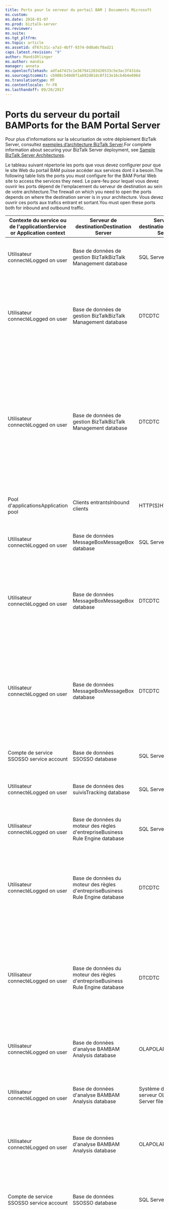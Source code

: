 ```yaml
---
title: Ports pour le serveur du portail BAM | Documents Microsoft
ms.custom: 
ms.date: 2016-01-07
ms.prod: biztalk-server
ms.reviewer: 
ms.suite: 
ms.tgt_pltfrm: 
ms.topic: article
ms.assetid: df67c31c-a7a3-4bff-9374-0d8a0cf0ad21
caps.latest.revision: "9"
author: MandiOhlinger
ms.author: mandia
manager: anneta
ms.openlocfilehash: adfa47415c1e367941203d20533c5e3ac3f431da
ms.sourcegitcommit: cb908c540d8f1a692d01dc8f313e16cb4b4e696d
ms.translationtype: MT
ms.contentlocale: fr-FR
ms.lasthandoff: 09/20/2017
---
```

# <a name="ports-for-the-bam-portal-server"></a><span data-ttu-id="f660c-102">Ports du serveur du portail BAM</span><span class="sxs-lookup"><span data-stu-id="f660c-102">Ports for the BAM Portal Server</span></span>
<span data-ttu-id="f660c-103">Pour plus d’informations sur la sécurisation de votre déploiement BizTalk Server, consultez [exemples d’architecture BizTalk Server](../core/sample-biztalk-server-architectures.md).</span><span class="sxs-lookup"><span data-stu-id="f660c-103">For complete information about securing your BizTalk Server deployment, see [Sample BizTalk Server Architectures](../core/sample-biztalk-server-architectures.md).</span></span>  
  
 <span data-ttu-id="f660c-104">Le tableau suivant répertorie les ports que vous devez configurer pour que le site Web du portail BAM puisse accéder aux services dont il a besoin.</span><span class="sxs-lookup"><span data-stu-id="f660c-104">The following table lists the ports you must configure for the BAM Portal Web site to access the services they need.</span></span> <span data-ttu-id="f660c-105">Le pare-feu pour lequel vous devez ouvrir les ports dépend de l'emplacement du serveur de destination au sein de votre architecture.</span><span class="sxs-lookup"><span data-stu-id="f660c-105">The firewall on which you need to open the ports depends on where the destination server is in your architecture.</span></span> <span data-ttu-id="f660c-106">Vous devez ouvrir ces ports aux trafics entrant et sortant.</span><span class="sxs-lookup"><span data-stu-id="f660c-106">You must open these ports both for inbound and outbound traffic.</span></span>  
  
|<span data-ttu-id="f660c-107">Contexte du service ou de l'application</span><span class="sxs-lookup"><span data-stu-id="f660c-107">Service or Application context</span></span>|<span data-ttu-id="f660c-108">Serveur de destination</span><span class="sxs-lookup"><span data-stu-id="f660c-108">Destination Server</span></span>|<span data-ttu-id="f660c-109">Service de destination</span><span class="sxs-lookup"><span data-stu-id="f660c-109">Destination Service</span></span>|<span data-ttu-id="f660c-110">Port</span><span class="sxs-lookup"><span data-stu-id="f660c-110">Port</span></span>|<span data-ttu-id="f660c-111">Protocole</span><span class="sxs-lookup"><span data-stu-id="f660c-111">Protocol</span></span>|<span data-ttu-id="f660c-112">Reason</span><span class="sxs-lookup"><span data-stu-id="f660c-112">Reason</span></span>|  
|------------------------------------|------------------------|-------------------------|----------|--------------|------------|  
|<span data-ttu-id="f660c-113">Utilisateur connecté</span><span class="sxs-lookup"><span data-stu-id="f660c-113">Logged on user</span></span>|<span data-ttu-id="f660c-114">Base de données de gestion BizTalk</span><span class="sxs-lookup"><span data-stu-id="f660c-114">BizTalk Management database</span></span>|<span data-ttu-id="f660c-115">SQL Server</span><span class="sxs-lookup"><span data-stu-id="f660c-115">SQL Server</span></span>|<span data-ttu-id="f660c-116">1433</span><span class="sxs-lookup"><span data-stu-id="f660c-116">1433</span></span>|<span data-ttu-id="f660c-117">TCP</span><span class="sxs-lookup"><span data-stu-id="f660c-117">TCP</span></span>|<span data-ttu-id="f660c-118">Création et configuration de la base de données</span><span class="sxs-lookup"><span data-stu-id="f660c-118">To create and configure the database</span></span>|  
|<span data-ttu-id="f660c-119">Utilisateur connecté</span><span class="sxs-lookup"><span data-stu-id="f660c-119">Logged on user</span></span>|<span data-ttu-id="f660c-120">Base de données de gestion BizTalk</span><span class="sxs-lookup"><span data-stu-id="f660c-120">BizTalk Management database</span></span>|<span data-ttu-id="f660c-121">DTC</span><span class="sxs-lookup"><span data-stu-id="f660c-121">DTC</span></span>|<span data-ttu-id="f660c-122">135</span><span class="sxs-lookup"><span data-stu-id="f660c-122">135</span></span>|<span data-ttu-id="f660c-123">TCP</span><span class="sxs-lookup"><span data-stu-id="f660c-123">TCP</span></span>|<span data-ttu-id="f660c-124">Connexion traitée à SQL Server à des fins de création, de configuration et de mise à jour de la base de données</span><span class="sxs-lookup"><span data-stu-id="f660c-124">Transacted connection to SQL Server for creating, configure, and update the database</span></span>|  
|<span data-ttu-id="f660c-125">Utilisateur connecté</span><span class="sxs-lookup"><span data-stu-id="f660c-125">Logged on user</span></span>|<span data-ttu-id="f660c-126">Base de données de gestion BizTalk</span><span class="sxs-lookup"><span data-stu-id="f660c-126">BizTalk Management database</span></span>|<span data-ttu-id="f660c-127">DTC</span><span class="sxs-lookup"><span data-stu-id="f660c-127">DTC</span></span>|<span data-ttu-id="f660c-128">50000-50200</span><span class="sxs-lookup"><span data-stu-id="f660c-128">50000-50200</span></span>|<span data-ttu-id="f660c-129">TCP</span><span class="sxs-lookup"><span data-stu-id="f660c-129">TCP</span></span>|<span data-ttu-id="f660c-130">Ports RPC secondaires pour créer et de se connecter à cette base de données **Remarque :** vous devrez peut-être ouvrir davantage de ports RPC secondaires en fonction de la charge du serveur.</span><span class="sxs-lookup"><span data-stu-id="f660c-130">Secondary RPC ports to create and connect to this database **Note:**  You may need to open more secondary RPC ports depending on your server load.</span></span>|  
|<span data-ttu-id="f660c-131">Pool d'applications</span><span class="sxs-lookup"><span data-stu-id="f660c-131">Application pool</span></span>|<span data-ttu-id="f660c-132">Clients entrants</span><span class="sxs-lookup"><span data-stu-id="f660c-132">Inbound clients</span></span>|<span data-ttu-id="f660c-133">HTTP(S)</span><span class="sxs-lookup"><span data-stu-id="f660c-133">HTTP(S)</span></span>|<span data-ttu-id="f660c-134">80 ou 443</span><span class="sxs-lookup"><span data-stu-id="f660c-134">80 or 443</span></span>|<span data-ttu-id="f660c-135">TCP</span><span class="sxs-lookup"><span data-stu-id="f660c-135">TCP</span></span>|<span data-ttu-id="f660c-136">Pour le trafic entrant du site Web</span><span class="sxs-lookup"><span data-stu-id="f660c-136">For inbound traffic for the Web Site</span></span>|  
|<span data-ttu-id="f660c-137">Utilisateur connecté</span><span class="sxs-lookup"><span data-stu-id="f660c-137">Logged on user</span></span>|<span data-ttu-id="f660c-138">Base de données MessageBox</span><span class="sxs-lookup"><span data-stu-id="f660c-138">MessageBox database</span></span>|<span data-ttu-id="f660c-139">SQL Server</span><span class="sxs-lookup"><span data-stu-id="f660c-139">SQL server</span></span>|<span data-ttu-id="f660c-140">1433</span><span class="sxs-lookup"><span data-stu-id="f660c-140">1433</span></span>|<span data-ttu-id="f660c-141">TCP</span><span class="sxs-lookup"><span data-stu-id="f660c-141">TCP</span></span>|<span data-ttu-id="f660c-142">Création et configuration de la base de données</span><span class="sxs-lookup"><span data-stu-id="f660c-142">To create and configure the database</span></span>|  
|<span data-ttu-id="f660c-143">Utilisateur connecté</span><span class="sxs-lookup"><span data-stu-id="f660c-143">Logged on user</span></span>|<span data-ttu-id="f660c-144">Base de données MessageBox</span><span class="sxs-lookup"><span data-stu-id="f660c-144">MessageBox database</span></span>|<span data-ttu-id="f660c-145">DTC</span><span class="sxs-lookup"><span data-stu-id="f660c-145">DTC</span></span>|<span data-ttu-id="f660c-146">135</span><span class="sxs-lookup"><span data-stu-id="f660c-146">135</span></span>|<span data-ttu-id="f660c-147">TCP</span><span class="sxs-lookup"><span data-stu-id="f660c-147">TCP</span></span>|<span data-ttu-id="f660c-148">Connexion traitée à SQL Server à des fins de création, de configuration et de mise à jour de la base de données</span><span class="sxs-lookup"><span data-stu-id="f660c-148">Transacted connection to SQL Server for creating, configure, and update the database</span></span>|  
|<span data-ttu-id="f660c-149">Utilisateur connecté</span><span class="sxs-lookup"><span data-stu-id="f660c-149">Logged on user</span></span>|<span data-ttu-id="f660c-150">Base de données MessageBox</span><span class="sxs-lookup"><span data-stu-id="f660c-150">MessageBox database</span></span>|<span data-ttu-id="f660c-151">DTC</span><span class="sxs-lookup"><span data-stu-id="f660c-151">DTC</span></span>|<span data-ttu-id="f660c-152">50000-50200</span><span class="sxs-lookup"><span data-stu-id="f660c-152">50000-50200</span></span>|<span data-ttu-id="f660c-153">TCP</span><span class="sxs-lookup"><span data-stu-id="f660c-153">TCP</span></span>|<span data-ttu-id="f660c-154">Ports RPC secondaires **Remarque :** vous devrez peut-être ouvrir davantage de ports RPC secondaires en fonction de la charge du serveur.</span><span class="sxs-lookup"><span data-stu-id="f660c-154">Secondary RPC ports **Note:**  You may need to open more secondary RPC ports depending on your server load.</span></span>|  
|<span data-ttu-id="f660c-155">Compte de service SSO</span><span class="sxs-lookup"><span data-stu-id="f660c-155">SSO service account</span></span>|<span data-ttu-id="f660c-156">Base de données SSO</span><span class="sxs-lookup"><span data-stu-id="f660c-156">SSO database</span></span>|<span data-ttu-id="f660c-157">SQL Server</span><span class="sxs-lookup"><span data-stu-id="f660c-157">SQL server</span></span>|<span data-ttu-id="f660c-158">1433</span><span class="sxs-lookup"><span data-stu-id="f660c-158">1433</span></span>|<span data-ttu-id="f660c-159">TCP</span><span class="sxs-lookup"><span data-stu-id="f660c-159">TCP</span></span>|<span data-ttu-id="f660c-160">Connexion à la base de données SSO</span><span class="sxs-lookup"><span data-stu-id="f660c-160">To connect to SSO database</span></span>|  
|<span data-ttu-id="f660c-161">Utilisateur connecté</span><span class="sxs-lookup"><span data-stu-id="f660c-161">Logged on user</span></span>|<span data-ttu-id="f660c-162">Base de données des suivis</span><span class="sxs-lookup"><span data-stu-id="f660c-162">Tracking database</span></span>|<span data-ttu-id="f660c-163">SQL Server</span><span class="sxs-lookup"><span data-stu-id="f660c-163">SQL Server</span></span>|<span data-ttu-id="f660c-164">1433</span><span class="sxs-lookup"><span data-stu-id="f660c-164">1433</span></span>|<span data-ttu-id="f660c-165">TCP</span><span class="sxs-lookup"><span data-stu-id="f660c-165">TCP</span></span>|<span data-ttu-id="f660c-166">Création et configuration de la base de données</span><span class="sxs-lookup"><span data-stu-id="f660c-166">To create and configure the database</span></span>|  
|<span data-ttu-id="f660c-167">Utilisateur connecté</span><span class="sxs-lookup"><span data-stu-id="f660c-167">Logged on user</span></span>|<span data-ttu-id="f660c-168">Base de données du moteur des règles d'entreprise</span><span class="sxs-lookup"><span data-stu-id="f660c-168">Business Rule Engine database</span></span>|<span data-ttu-id="f660c-169">SQL Server</span><span class="sxs-lookup"><span data-stu-id="f660c-169">SQL Server</span></span>|<span data-ttu-id="f660c-170">1433</span><span class="sxs-lookup"><span data-stu-id="f660c-170">1433</span></span>|<span data-ttu-id="f660c-171">TCP</span><span class="sxs-lookup"><span data-stu-id="f660c-171">TCP</span></span>|<span data-ttu-id="f660c-172">Création et configuration de la base de données</span><span class="sxs-lookup"><span data-stu-id="f660c-172">To create and configure the database</span></span>|  
|<span data-ttu-id="f660c-173">Utilisateur connecté</span><span class="sxs-lookup"><span data-stu-id="f660c-173">Logged on user</span></span>|<span data-ttu-id="f660c-174">Base de données du moteur des règles d'entreprise</span><span class="sxs-lookup"><span data-stu-id="f660c-174">Business Rule Engine database</span></span>|<span data-ttu-id="f660c-175">DTC</span><span class="sxs-lookup"><span data-stu-id="f660c-175">DTC</span></span>|<span data-ttu-id="f660c-176">135</span><span class="sxs-lookup"><span data-stu-id="f660c-176">135</span></span>|<span data-ttu-id="f660c-177">TCP</span><span class="sxs-lookup"><span data-stu-id="f660c-177">TCP</span></span>|<span data-ttu-id="f660c-178">Connexion traitée à SQL Server à des fins de création, de configuration et de mise à jour de la base de données</span><span class="sxs-lookup"><span data-stu-id="f660c-178">Transacted connection to SQL Server to create, configure, and update the database</span></span>|  
|<span data-ttu-id="f660c-179">Utilisateur connecté</span><span class="sxs-lookup"><span data-stu-id="f660c-179">Logged on user</span></span>|<span data-ttu-id="f660c-180">Base de données du moteur des règles d'entreprise</span><span class="sxs-lookup"><span data-stu-id="f660c-180">Business Rule Engine database</span></span>|<span data-ttu-id="f660c-181">DTC</span><span class="sxs-lookup"><span data-stu-id="f660c-181">DTC</span></span>|<span data-ttu-id="f660c-182">50000-50200</span><span class="sxs-lookup"><span data-stu-id="f660c-182">50000-50200</span></span>|<span data-ttu-id="f660c-183">TCP</span><span class="sxs-lookup"><span data-stu-id="f660c-183">TCP</span></span>|<span data-ttu-id="f660c-184">Ports RPC secondaires **Remarque :** vous devrez peut-être ouvrir davantage de ports RPC secondaires en fonction de la charge du serveur.</span><span class="sxs-lookup"><span data-stu-id="f660c-184">Secondary RPC ports **Note:**  You may need to open more secondary RPC ports depending on your server load.</span></span>|  
|<span data-ttu-id="f660c-185">Utilisateur connecté</span><span class="sxs-lookup"><span data-stu-id="f660c-185">Logged on user</span></span>|<span data-ttu-id="f660c-186">Base de données d'analyse BAM</span><span class="sxs-lookup"><span data-stu-id="f660c-186">BAM Analysis database</span></span>|<span data-ttu-id="f660c-187">OLAP</span><span class="sxs-lookup"><span data-stu-id="f660c-187">OLAP</span></span>|<span data-ttu-id="f660c-188">2393</span><span class="sxs-lookup"><span data-stu-id="f660c-188">2393</span></span>|<span data-ttu-id="f660c-189">TCP</span><span class="sxs-lookup"><span data-stu-id="f660c-189">TCP</span></span>|<span data-ttu-id="f660c-190">Création et configuration de la base de données</span><span class="sxs-lookup"><span data-stu-id="f660c-190">To create and configure the database</span></span>|  
|<span data-ttu-id="f660c-191">Utilisateur connecté</span><span class="sxs-lookup"><span data-stu-id="f660c-191">Logged on user</span></span>|<span data-ttu-id="f660c-192">Base de données d'analyse BAM</span><span class="sxs-lookup"><span data-stu-id="f660c-192">BAM Analysis database</span></span>|<span data-ttu-id="f660c-193">Système de fichiers du serveur OLAP</span><span class="sxs-lookup"><span data-stu-id="f660c-193">OLAP Server file system</span></span>|<span data-ttu-id="f660c-194">445</span><span class="sxs-lookup"><span data-stu-id="f660c-194">445</span></span>|<span data-ttu-id="f660c-195">TCP</span><span class="sxs-lookup"><span data-stu-id="f660c-195">TCP</span></span>|<span data-ttu-id="f660c-196">Création du fichier de données OLAP (.mdb) sur l'ordinateur distant</span><span class="sxs-lookup"><span data-stu-id="f660c-196">Create OLAP data file (.mdb) on the remote computer</span></span>|  
|<span data-ttu-id="f660c-197">Utilisateur connecté</span><span class="sxs-lookup"><span data-stu-id="f660c-197">Logged on user</span></span>|<span data-ttu-id="f660c-198">Base de données d'analyse BAM</span><span class="sxs-lookup"><span data-stu-id="f660c-198">BAM Analysis database</span></span>|<span data-ttu-id="f660c-199">OLAP</span><span class="sxs-lookup"><span data-stu-id="f660c-199">OLAP</span></span>|<span data-ttu-id="f660c-200">2725</span><span class="sxs-lookup"><span data-stu-id="f660c-200">2725</span></span>|<span data-ttu-id="f660c-201">TCP</span><span class="sxs-lookup"><span data-stu-id="f660c-201">TCP</span></span>|<span data-ttu-id="f660c-202">Mise à jour et récupération d'informations de la base de données</span><span class="sxs-lookup"><span data-stu-id="f660c-202">To update and retrieve information from the database</span></span>|  
|<span data-ttu-id="f660c-203">Compte de service SSO</span><span class="sxs-lookup"><span data-stu-id="f660c-203">SSO service account</span></span>|<span data-ttu-id="f660c-204">Base de données SSO</span><span class="sxs-lookup"><span data-stu-id="f660c-204">SSO database</span></span>|<span data-ttu-id="f660c-205">SQL Server</span><span class="sxs-lookup"><span data-stu-id="f660c-205">SQL Server</span></span>|<span data-ttu-id="f660c-206">1433</span><span class="sxs-lookup"><span data-stu-id="f660c-206">1433</span></span>|<span data-ttu-id="f660c-207">TCP</span><span class="sxs-lookup"><span data-stu-id="f660c-207">TCP</span></span>|<span data-ttu-id="f660c-208">Mise à jour et récupération d'informations dans la base de données par le service SSO</span><span class="sxs-lookup"><span data-stu-id="f660c-208">For the SSO service to update and retrieve information from the database</span></span>|  
|<span data-ttu-id="f660c-209">Compte de service SSO</span><span class="sxs-lookup"><span data-stu-id="f660c-209">SSO service account</span></span>|<span data-ttu-id="f660c-210">Serveur de secret principal</span><span class="sxs-lookup"><span data-stu-id="f660c-210">Master secret server</span></span>|<span data-ttu-id="f660c-211">Serveur de secret principal</span><span class="sxs-lookup"><span data-stu-id="f660c-211">Master secret server</span></span>|<span data-ttu-id="f660c-212">135</span><span class="sxs-lookup"><span data-stu-id="f660c-212">135</span></span>|<span data-ttu-id="f660c-213">TCP</span><span class="sxs-lookup"><span data-stu-id="f660c-213">TCP</span></span>|<span data-ttu-id="f660c-214">Connexion traitée à SQL Server pour que le service SSO puisse se connecter au serveur de secret principal</span><span class="sxs-lookup"><span data-stu-id="f660c-214">Transacted connection to SQL Server for the SSO service to connect to the master secret server</span></span>|  
|<span data-ttu-id="f660c-215">Service SSO</span><span class="sxs-lookup"><span data-stu-id="f660c-215">SSO Service</span></span>|<span data-ttu-id="f660c-216">Serveur de secret principal</span><span class="sxs-lookup"><span data-stu-id="f660c-216">Master secret server</span></span>|<span data-ttu-id="f660c-217">RPC secondaire</span><span class="sxs-lookup"><span data-stu-id="f660c-217">Secondary RPC</span></span>|<span data-ttu-id="f660c-218">50000-50200</span><span class="sxs-lookup"><span data-stu-id="f660c-218">50000-50200</span></span>|<span data-ttu-id="f660c-219">TCP</span><span class="sxs-lookup"><span data-stu-id="f660c-219">TCP</span></span>|<span data-ttu-id="f660c-220">Ports RPC secondaires pour que le service SSO puisse se connecter au serveur de secret principal.</span><span class="sxs-lookup"><span data-stu-id="f660c-220">Secondary RPC ports for the SSO service to connect to the master secret server.</span></span> <span data-ttu-id="f660c-221">**Remarque :** vous devrez peut-être ouvrir davantage de ports RPC secondaires en fonction de la charge du serveur.</span><span class="sxs-lookup"><span data-stu-id="f660c-221">**Note:**  You may need to open more secondary RPC ports depending on your server load.</span></span>|  
|<span data-ttu-id="f660c-222">Instance de l'hôte BizTalk</span><span class="sxs-lookup"><span data-stu-id="f660c-222">BizTalk Host instance</span></span>|<span data-ttu-id="f660c-223">Base de données MessageBox</span><span class="sxs-lookup"><span data-stu-id="f660c-223">MessageBox database</span></span>|<span data-ttu-id="f660c-224">SQL Server</span><span class="sxs-lookup"><span data-stu-id="f660c-224">SQL Server</span></span>|<span data-ttu-id="f660c-225">1433</span><span class="sxs-lookup"><span data-stu-id="f660c-225">1433</span></span>|<span data-ttu-id="f660c-226">TCP</span><span class="sxs-lookup"><span data-stu-id="f660c-226">TCP</span></span>|<span data-ttu-id="f660c-227">Mise à jour et récupération d'informations de la base de données lors d'opérations d'exécution</span><span class="sxs-lookup"><span data-stu-id="f660c-227">To update and retrieve information from the database during run time operations</span></span>|  
|<span data-ttu-id="f660c-228">Instance de l'hôte BizTalk</span><span class="sxs-lookup"><span data-stu-id="f660c-228">BizTalk Host instance</span></span>|<span data-ttu-id="f660c-229">Base de données de gestion BizTalk</span><span class="sxs-lookup"><span data-stu-id="f660c-229">BizTalk Management database</span></span>|<span data-ttu-id="f660c-230">SQL Server</span><span class="sxs-lookup"><span data-stu-id="f660c-230">SQL Server</span></span>|<span data-ttu-id="f660c-231">1433</span><span class="sxs-lookup"><span data-stu-id="f660c-231">1433</span></span>|<span data-ttu-id="f660c-232">TCP</span><span class="sxs-lookup"><span data-stu-id="f660c-232">TCP</span></span>|<span data-ttu-id="f660c-233">Mise à jour et récupération d'informations de la base de données lors d'opérations d'exécution</span><span class="sxs-lookup"><span data-stu-id="f660c-233">To update and retrieve information from the database during run time operations</span></span>|  
|<span data-ttu-id="f660c-234">Instance de l'hôte BizTalk</span><span class="sxs-lookup"><span data-stu-id="f660c-234">BizTalk Host instance</span></span>|<span data-ttu-id="f660c-235">Base de données SSO</span><span class="sxs-lookup"><span data-stu-id="f660c-235">SSO database</span></span>|<span data-ttu-id="f660c-236">SQL Server</span><span class="sxs-lookup"><span data-stu-id="f660c-236">SQL Server</span></span>|<span data-ttu-id="f660c-237">1433</span><span class="sxs-lookup"><span data-stu-id="f660c-237">1433</span></span>|<span data-ttu-id="f660c-238">TCP</span><span class="sxs-lookup"><span data-stu-id="f660c-238">TCP</span></span>|<span data-ttu-id="f660c-239">Mise à jour et récupération d'informations de la base de données lors d'opérations d'exécution</span><span class="sxs-lookup"><span data-stu-id="f660c-239">To update and retrieve information from the database during run time operations</span></span>|  
|<span data-ttu-id="f660c-240">Instance de l'hôte BizTalk</span><span class="sxs-lookup"><span data-stu-id="f660c-240">BizTalk Host instance</span></span>|<span data-ttu-id="f660c-241">Base de données des suivis</span><span class="sxs-lookup"><span data-stu-id="f660c-241">Tracking database</span></span>|<span data-ttu-id="f660c-242">SQL Server</span><span class="sxs-lookup"><span data-stu-id="f660c-242">SQL Server</span></span>|<span data-ttu-id="f660c-243">1433</span><span class="sxs-lookup"><span data-stu-id="f660c-243">1433</span></span>|<span data-ttu-id="f660c-244">TCP</span><span class="sxs-lookup"><span data-stu-id="f660c-244">TCP</span></span>|<span data-ttu-id="f660c-245">Mise à jour et récupération d'informations de la base de données lors d'opérations d'exécution</span><span class="sxs-lookup"><span data-stu-id="f660c-245">To update and retrieve information from the database during run time operations</span></span>|  
|<span data-ttu-id="f660c-246">Utilisateur du pool d'applications BAM</span><span class="sxs-lookup"><span data-stu-id="f660c-246">BAM Application Pool User</span></span>|<span data-ttu-id="f660c-247">Services de notification BAM</span><span class="sxs-lookup"><span data-stu-id="f660c-247">BAM Notification Services</span></span>|<span data-ttu-id="f660c-248">SQL Server</span><span class="sxs-lookup"><span data-stu-id="f660c-248">SQL Server</span></span>|<span data-ttu-id="f660c-249">1433</span><span class="sxs-lookup"><span data-stu-id="f660c-249">1433</span></span>|<span data-ttu-id="f660c-250">TCP</span><span class="sxs-lookup"><span data-stu-id="f660c-250">TCP</span></span>|<span data-ttu-id="f660c-251">Accès à la base de données des services de notification BAM</span><span class="sxs-lookup"><span data-stu-id="f660c-251">To access BAM Notification Services database</span></span>|  
  
## <a name="see-also"></a><span data-ttu-id="f660c-252">Voir aussi</span><span class="sxs-lookup"><span data-stu-id="f660c-252">See Also</span></span>  
 <span data-ttu-id="f660c-253">[Conventions d’affectation de noms de serveur](../core/server-naming-conventions.md) </span><span class="sxs-lookup"><span data-stu-id="f660c-253">[Server Naming Conventions](../core/server-naming-conventions.md) </span></span>  
 <span data-ttu-id="f660c-254">[Considérations de sécurité pour le portail BAM](../core/security-considerations-for-the-bam-portal.md) </span><span class="sxs-lookup"><span data-stu-id="f660c-254">[Security Considerations for the BAM Portal](../core/security-considerations-for-the-bam-portal.md) </span></span>  
 <span data-ttu-id="f660c-255">[Architecture distribuée avec des Services destinés aux travailleurs](../core/large-distributed-architecture-with-information-worker-services.md) </span><span class="sxs-lookup"><span data-stu-id="f660c-255">[Large Distributed Architecture with Information Worker Services](../core/large-distributed-architecture-with-information-worker-services.md) </span></span>  
 [<span data-ttu-id="f660c-256">Ports requis pour BizTalk Server</span><span class="sxs-lookup"><span data-stu-id="f660c-256">Required Ports for BizTalk Server</span></span>](../core/required-ports-for-biztalk-server.md)